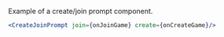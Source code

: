 Example of a create/join prompt component.

```jsx 
<CreateJoinPrompt join={onJoinGame} create={onCreateGame}/>
```
